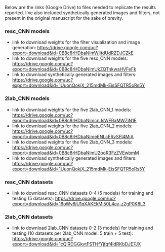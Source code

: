 Below are the links (Google Drive) to files needed to replicate the results reported. I've also included synthetically generated images and filters, not present in the original manuscript for the sake of brevity.         
         
### resc_CNN models          
* link to download weights for the filter visualization and image generation: https://drive.google.com/uc?export=download&id=0B8c8rHDbaNImWjItdUdRZDJCZkE      
* link to download weights for the five resc_CNN models: https://drive.google.com/uc?export=download&id=0B8c8rHDbaNImUkZQTnkwaHVFeFk    
* link to download synthetically generated images and filters: https://drive.google.com/uc?export=download&id=1UuonQokjX_215mdMk-EisSFQTR5oRs5Y         
        
       
### 2lab_CNN models        
* link to download weights for the five 2lab_CNN_1 models: https://drive.google.com/uc?export=download&id=0B8c8rHDbaNImcnJsWFRxMWZiN1E     
* link to download weights for the five 2lab_CNN_2 models: https://drive.google.com/uc?export=download&id=0B8c8rHDbaNImeENLcERvSFl4MjA     
* link to download weights for the five 2lab_CNN_3 models: https://drive.google.com/uc?export=download&id=0B8c8rHDbaNImU2poR3FzZVEwbmM     
* link to download synthetically generated images and filters: https://drive.google.com/uc?export=download&id=1UuonQokjX_215mdMk-EisSFQTR5oRs5Y     

### resc_CNN datasets      
* link to download resc_CNN datasets 0-4 (5 models) for training and testing (5 datasets): https://drive.google.com/uc?export=download&id=16oWy6jU1qXAKEkMi50L4ay-z2gP0K6L3

### 2lab_CNN datasets         
* link to download 2lab_CNN datasets 0-2 (3 models) for training and testing (10 datasets per 2lab_CNN model: 5 train + 5 test): https://drive.google.com/uc?export=download&id=1cQlRDGGkvtFSTHfYjfqf4ldRKbDJE7JX    


